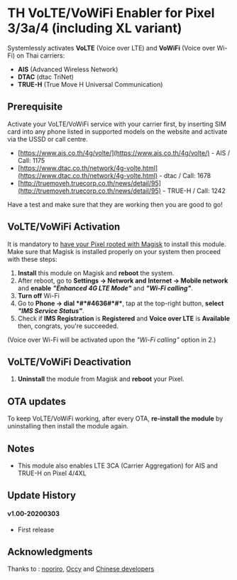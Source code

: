 # TH VoLTE/VoWiFi Enabler for Pixel 3/3a/4 (including XL variant)

Systemlessly activates __VoLTE__ (Voice over LTE) and  __VoWiFi__ (Voice over Wi-Fi) on Thai carriers:

* __AIS__ (Advanced Wireless Network)
* __DTAC__ (dtac TriNet)
* __TRUE-H__ (True Move H Universal Communication)


## Prerequisite

Activate your VoLTE/VoWiFi service with your carrier first, by inserting SIM card into any phone listed in supported models on the website and activate via the USSD or call centre.

* [https://www.ais.co.th/4g/volte/](https://www.ais.co.th/4g/volte/) - AIS / Call: 1175
* [https://www.dtac.co.th/network/4g-volte.html](https://www.dtac.co.th/network/4g-volte.html) - dtac / Call: 1678
* [http://truemoveh.truecorp.co.th/news/detail/95](http://truemoveh.truecorp.co.th/news/detail/95) - TRUE-H / Call: 1242

Have a test and make sure that they are working then you are good to go!


## VoLTE/VoWiFi Activation

It is mandatory to [have your Pixel rooted with Magisk](https://www.xda-developers.com/google-pixel-4-root-magisk/) to install this module.
Make sure that Magisk is installed properly on your system then proceed with these steps:

1. __Install__ this module on Magisk and __reboot__ the system.
2. After reboot, go to __Settings -> Network and Internet -> Mobile network__ and __enable__ __*"Enhanced 4G LTE Mode"*__ and __*"Wi-Fi calling"*__.
3. __Turn off__ Wi-Fi
4. Go to __Phone -> dial \*#\*#4636#\*#\*__, tap at the top-right button, __select *"IMS Service Status"*__.
4. Check if __IMS Registration__ is __Registered__ and __Voice over LTE__ is __Available__ then, congrats, you're succeeded.

(Voice over Wi-Fi will be activated upon the *"Wi-Fi calling"* option in 2.)

## VoLTE/VoWiFi Deactivation

1. __Uninstall__ the module from Magisk and __reboot__ your Pixel.

## OTA updates

To keep VoLTE/VoWiFi working, after every OTA, __re-install the module__ by uninstalling then install the module again.

## Notes

* This module also enables LTE 3CA (Carrier Aggregation) for AIS and TRUE-H on Pixel 4/4XL

## Update History

#### v1.00-20200303
* First release

## Acknowledgments

Thanks to : [nooriro](https://github.com/Magisk-Modules-Repo/volte-kr-crosshatch/), [Occy](https://m.cafe.naver.com/CommentView.nhn?search.clubid=26545115&search.articleid=159482&search.refcommentid=34700816&search.commentid=34700816&search.menuid=454&search.focus=true&search.showCafeHome=true&search.perPage=5#focusing) and [Chinese developers](https://www.google.com/search?newwindow=1&q=fdr_check)
